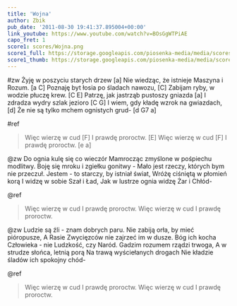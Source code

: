 ```yaml
---
title: 'Wojna'
author: Zbik
pub_date: '2011-08-30 19:41:37.895004+00:00'
link_youtube: https://www.youtube.com/watch?v=BOsGgWTPiAE
capo_fret: 1
score1: scores/Wojna.png
score1_full: https://storage.googleapis.com/piosenka-media/media/scores/Wojna.png
score1_thumb: https://storage.googleapis.com/piosenka-media/media/scores/Wojna.png.180x0_q85_upscale.jpg
---
```


#zw
Żyję w poszyciu starych drzew [a]
Nie wiedząc, że istnieje Maszyna i Rozum. [a C]
Poznaję byt łosia po śladach nawozu, [C]
Zabijam ryby, w wodzie płuczę krew. [C E]
Patrzę, jak jastrząb pustoszy gniazda [a]
I zdradza wydry szlak jezioro [C G]
I wiem, gdy kładę wzrok na gwiazdach, [d]
Że nie są tylko mchem ognistych grud- [d G7 a]

#ref
>Więc wierzę w cud [F]
>I prawdę proroctw. [E]
>Więc wierzę w cud [F]
>I prawdę proroctw. [e a]

@zw
Do ognia kulę się co wieczór
Mamrocząc zmyślone w pośpiechu modlitwy.
Boję się mroku i zgiełku gonitwy -
Mało jest rzeczy, których bym nie przeczuł.
Jestem - to starczy, by istniał świat,
Wróżę ciśniętą w płomień korą
I widzę w sobie Szał i Ład,
Jak w lustrze ognia widzę Żar i Chłód-

@ref
>Więc wierzę w cud
>I prawdę proroctw.
>Więc wierzę w cud
>I prawdę proroctw.

@zw
Ludzie są źli - znam dobrych paru.
Nie zabiją orła, by mieć pióropusze,
A Rasie Zwycięzców nie zajrzeć im w dusze.
Bóg ich kocha Człowieka - nie Ludzkość, czy Naród.
Gadzim rozumem rządzi trwoga,
A w strudze słońca, letnią porą
Na trawą wyściełanych drogach
Nie kładzie śladów ich spokojny chód-

@ref
>Więc wierzę w cud
>I prawdę proroctw.
>Więc wierzę w cud
>I prawdę proroctw.